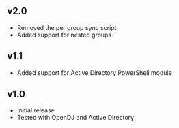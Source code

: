 v2.0
-----
* Removed the per group sync script
* Added support for nested groups

v1.1
-----
* Added support for Active Directory PowerShell module

v1.0
-----
* Initial release
* Tested with OpenDJ and Active Directory
